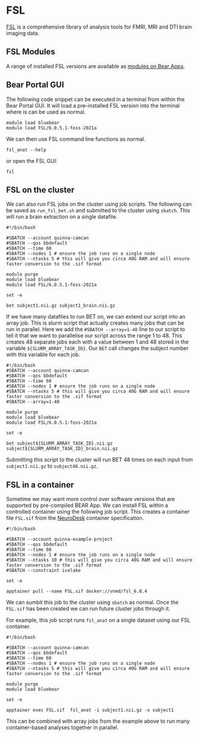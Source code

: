 # FSL

[FSL](https://fsl.fmrib.ox.ac.uk/fsl/fslwiki) is a comprehensive library of analysis tools for FMRI, MRI and DTI brain imaging data.

## FSL Modules

A range of installed FSL versions are available as [modules on Bear Apps](https://bear-apps.bham.ac.uk/applications/FSL/).

## Bear Portal GUI

The following code snippet can be executed in a terminal from within the Bear Portal GUI. It will load a pre-installed FSL version into the terminal where is can be used as normal.

```shell
module load bluebear
module load FSL/6.0.5.1-foss-2021a
```

We can then use FSL command line functions as normal.

```shell
fsl_anat --help
```

or open the FSL GUI:

```shell
fsl
```

## FSL on the cluster

We can also run FSL jobs on the cluster using job scripts. The following can be saved as `run_fsl_bet.sh` and submitted to the cluster using `sbatch`. This will run a brain extraction on a single datafile.

```slurm
#!/bin/bash

#SBATCH --account quinna-camcan
#SBATCH --qos bbdefault
#SBATCH --time 60
#SBATCH --nodes 1 # ensure the job runs on a single node
#SBATCH --ntasks 5 # this will give you circa 40G RAM and will ensure faster conversion to the .sif format

module purge
module load bluebear
module load FSL/6.0.5.1-foss-2021a

set -e

bet subject1.nii.gz subject1_brain.nii.gz
```

If we have many datafiles to run BET on, we can extend our script into an array job. This is slurm script that actually creates many jobs that can be run in parallel. Here we add the `#SBATCH --array=1-48` line to our script to tell it that we want to parallelise our script across the range 1 to 48. This creates 48 separate jobs each with a value between 1 and 48 stored in the variable `${SLURM_ARRAY_TASK_ID}`. Our `BET` call changes the subject number with this variable for each job.

```slurm
#!/bin/bash
#SBATCH --account quinna-camcan
#SBATCH --qos bbdefault
#SBATCH --time 60
#SBATCH --nodes 1 # ensure the job runs on a single node
#SBATCH --ntasks 5 # this will give you circa 40G RAM and will ensure faster conversion to the .sif format
#SBATCH --array=1-48

module purge
module load bluebear
module load FSL/6.0.5.1-foss-2021a

set -e

bet subject${SLURM_ARRAY_TASK_ID}.nii.gz subject${SLURM_ARRAY_TASK_ID}_brain.nii.gz
```

Submitting this script to the cluster will run BET 48 times on each input from `subject1.nii.gz` to `subject48.nii.gz`.

## FSL in a container

Sometime we may want more control over software versions that are supported by pre-compiled BEAR App. We can install FSL within a controlled container using the following job script. This creates a container file `FSL.sif` from the [NeuroDesk](https://www.neurodesk.org/) container specification.

```slurm
#!/bin/bash

#SBATCH --account quinna-example-project
#SBATCH --qos bbdefault
#SBATCH --time 60
#SBATCH --nodes 1 # ensure the job runs on a single node
#SBATCH --ntasks 10 # this will give you circa 40G RAM and will ensure faster conversion to the .sif format
#SBATCH --constraint icelake

set -e

apptainer pull --name FSL.sif docker://vnmd/fsl_6.0.4
```

We can sumbit this job to the cluster using `sbatch` as normal. Once the `FSL.sif` has been created we can run future cluster jobs through it.

For example, this job script runs `fsl_anat` on a single dataset using our FSL container.

```slurm
#!/bin/bash

#SBATCH --account quinna-camcan
#SBATCH --qos bbdefault
#SBATCH --time 60
#SBATCH --nodes 1 # ensure the job runs on a single node
#SBATCH --ntasks 5 # this will give you circa 40G RAM and will ensure faster conversion to the .sif format

module purge
module load bluebear

set -e

apptainer exec FSL.sif  fsl_anat -i subject1.nii.gz -o subject1
```

This can be combined with array jobs from the example above to run many container-based analyses together in parallel.
